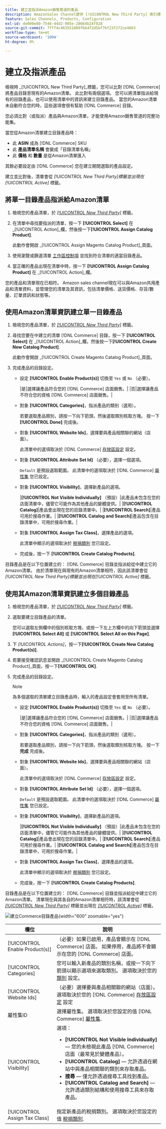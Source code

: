 ```yaml
---
title: 建立並指派Amazon銷售管道的產品
description: AmazonSales Channel提供 [!UICONTROL New Third Party] 索引標籤來協助建立和指派具有Amazon清單的相符的Commerce目錄產品。
feature: Sales Channels, Products, Configuration
exl-id: de000e80-7546-44d2-905e-28664b24f028
source-git-commit: 7fff4c463551089fb64f2d5bf7bf23f272ce4663
workflow-type: tm+mt
source-wordcount: '1094'
ht-degree: 0%

---
```


# 建立及指派產品

檢視時 _[!UICONTROL New Third Party]_標籤，您可以比對 [!DNL Commerce] 將產品目錄至現有的Amazon清單。 此比對有兩個選項。 您可以將清單指派給現有的目錄產品，也可以使用清單中的資訊來建立目錄產品。 當您的Amazon清單未自動符合您的時，這些選項會很有幫助 [!DNL Commerce] 目錄。

您必須比對（或指派）產品與Amazon清單，才能使用Amazon銷售管道的完整功能集。

當您從Amazon清單建立目錄產品時：

- 此 **ASIN** 成為 [!DNL Commerce] SKU
- 此 **產品清單名稱** 會變成「目錄清單名稱」
- 此 **價格** 和 **數量** 是從Amazon清單匯入

其餘必要設定由 [!DNL Commerce] 您在建立期間選取的產品設定。

建立並比對後，清單會從 _[!UICONTROL New Third Party]_標籤並出現在_[!UICONTROL Active]_ 標籤。

## 將單一目錄產品指派給Amazon清單

1. 檢視您的產品清單，於 [_[!UICONTROL New Third Party]_](./new-third-party-listings.md) 標籤。

1. 在清單中尋找要指派的清單，按一下 **[!UICONTROL Select]** 在 _[!UICONTROL Action]_欄，然後按一下&#x200B;**[!UICONTROL Assign Catalog Product]**.

   此動作會開啟 _[!UICONTROL Assign Magento Catalog Product]_頁面。

1. 使用瀏覽或篩選清單 [工作區控制項](./workspace-controls.md) 並找到符合清單的適當目錄產品。

1. 當正確的產品出現在清單中時，按一下 **[!UICONTROL Assign Catalog Product]** 在 _[!UICONTROL Action]_欄。

您的產品和清單現在已相符。 Amazon sales channel現在可以與Amazon共用產品和清單資料，並管理您的清單及其資訊，包括清單價格、送貨價格、存貨/數量、訂單資訊和狀態等。

## 使用Amazon清單資訊建立單一目錄產品

1. 檢視您的產品清單，於 [_[!UICONTROL New Third Party]_](./new-third-party-listings.md) 標籤。

1. 尋找您要在中建立的清單 [!DNL Commerce] 目錄，按一下 **[!UICONTROL Select]** 在 _[!UICONTROL Action]_欄，然後按一下&#x200B;**[!UICONTROL Create New Catalog Product]**.

   此動作會開啟 _[!UICONTROL Create Magento Catalog Product]_頁面。

1. 完成產品的目錄設定。

   - 設定 **[!UICONTROL Enable Product(s)]** 切換至 `Yes` 或 `No` （必要）。

     |是|選擇讓產品符合您的 [!DNL Commerce] 店面銷售。| |否|選擇讓產品不符合您的資格 [!DNL Commerce] 店面銷售。|

   - 對象 **[!UICONTROL Categories]**，指派產品的類別（選用）。

     若要選取產品類別，請按一下向下箭頭，然後選取類別核取方塊。 按一下 **[!UICONTROL Done]** 完成後。

   - 對象 **[!UICONTROL Website Ids]**，選擇要與產品相關聯的網站（店面）。

     此清單中的選項取決於 [!DNL Commerce] [存放區設定](https://experienceleague.adobe.com/docs/commerce-admin/start/setup/websites-stores-views.html) 設定。

   - 對象 **[!UICONTROL Attribute Set Id]** （必要），選擇一個選項。

     `Default` 是預設選取範圍。 此清單中的選項取決於 [!DNL Commerce] [屬性集](https://experienceleague.adobe.com/docs/commerce-admin/catalog/product-attributes/create/attribute-sets.html) 您已設定。

   - 對象 **[!UICONTROL Visibility]**，選擇新產品的選項。

     |**[!UICONTROL Not Visible Individually]** （預設）|此產品未包含在您的店面清單中，儘管它可能作為其他產品的變體提供。| |**[!UICONTROL Catalog]**|產品會出現在您的目錄清單中。| |**[!UICONTROL Search]**|產品可用於搜尋作業。| |**[!UICONTROL Catalog and Search]**|產品包含在目錄清單中，可用於搜尋作業。|

   - 對象 **[!UICONTROL Assign Tax Class]**，選擇產品的選項。

     此清單中顯示的選項取決於 [稅捐類別](https://experienceleague.adobe.com/docs/commerce-admin/stores-sales/site-store/taxes/tax-class.html) 您已設定。

   - 完成後，按一下 **[!UICONTROL Create Catalog Products]**.

目錄產品是在以下位置建立的： [!DNL Commerce] 目錄並指派給從中建立它的Amazon清單。 由於清單現在與現有的Amazon清單相符，因此該清單會從 _[!UICONTROL New Third Party]_標籤並出現在_[!UICONTROL Active]_ 標籤。

## 使用其Amazon清單資訊建立多個目錄產品

1. 檢視您的產品清單，於 [_[!UICONTROL New Third Party]_](./new-third-party-listings.md) 標籤。

1. 選取要建立目錄產品的清單。

   您可以選取左側欄中的個別核取方塊，或按一下左上方欄中的向下箭頭並選擇 **[!UICONTROL Select All]** 或 **[!UICONTROL Select All on this Page]**.

1. 下 _[!UICONTROL Actions]_，按一下&#x200B;**[!UICONTROL Create New Catalog Product(s)]**.

1. 若要接受確認訊息並開啟 _[!UICONTROL Create Magento Catalog Product]_頁面，按一下&#x200B;**[!UICONTROL OK]**.

1. 完成產品的目錄設定。

   >[!NOTE]
   >為多個選取的清單建立目錄產品時，輸入的產品設定會套用至所有清單。

   - 設定 **[!UICONTROL Enable Product(s)]** 切換至 `Yes` 或 `No` （必要）。

     |是|選擇讓產品符合您的 [!DNL Commerce] 店面銷售。| |否|選擇讓產品不符合您的資格 [!DNL Commerce] 店面銷售。|

   - 對象 **[!UICONTROL Categories]**，指派產品的類別（選用）。

     若要選取產品類別，請按一下向下箭頭，然後選取類別核取方塊。 按一下 **完成** 完成後。

   - 對象 **[!UICONTROL Website Ids]**，選擇要與產品相關聯的網站（店面）。

     此清單中的選項取決於 [!DNL Commerce] [存放區設定](https://experienceleague.adobe.com/docs/commerce-admin/start/setup/websites-stores-views.html) 設定。

   - 對象 **[!UICONTROL Attribute Set Id]** （必要），選擇一個選項。

     `Default` 是預設選取範圍。 此清單中的選項取決於 [!DNL Commerce] [屬性集](https://experienceleague.adobe.com/docs/commerce-admin/catalog/product-attributes/create/attribute-sets.html) 您已設定。

   - 對象 **[!UICONTROL Visibility]**，選擇新產品的選項。

     |**[!UICONTROL Not Visible Individually]** （預設）|此產品未包含在您的店面清單中，儘管它可能作為其他產品的變體提供。| |**[!UICONTROL Catalog]**|產品會出現在您的目錄清單中。| |**[!UICONTROL Search]**|產品可用於搜尋作業。| |**[!UICONTROL Catalog and Search]**|產品包含在目錄清單中，可用於搜尋作業。|

   - 對象 **[!UICONTROL Assign Tax Class]**，選擇產品的選項。

     此清單中顯示的選項取決於 [稅捐類別](https://experienceleague.adobe.com/docs/commerce-admin/stores-sales/site-store/taxes/tax-class.html) 您已設定。

   - 完成後，按一下 **[!UICONTROL Create Catalog Products]**.

目錄產品是在以下位置建立的： [!DNL Commerce] 目錄並指派給從中建立它的Amazon清單。 清單現在與其各自的Amazon清單相符時，該清單會從 [_[!UICONTROL New Third Party]_](./new-third-party-listings.md) 標籤並出現在 [_[!UICONTROL Active]_](./active-listings.md) 標籤。

![建立Commerce目錄產品](assets/amazon-magento-catalog-product.png){width="600" zoomable="yes"}

| 欄位 | 說明 |
|--------------------------------|-------------------------------------------------------------------------------------------------------------------------------------------------------------------------------------------------------------------------------------------------------------------------------------------------------------------------------------------------------------------------------------------------------------------------------------------------------------------------------------------------------------------------------------------|
| [!UICONTROL Enable Product(s)] | （必要）如果已啟用，產品會顯示在 [!DNL Commerce] 店面。 如果停用，產品將不會顯示在您的 [!DNL Commerce] 店面。 |
| [!UICONTROL Categories] | 您可以輸入新產品的類別名稱，或按一下向下箭頭以顯示選項來選取類別。 選項取決於您的 [類別](https://experienceleague.adobe.com/docs/commerce-admin/catalog/categories/create/category-create.html) 設定。 |
| [!UICONTROL Website Ids] | （必要）選擇要與產品相關聯的網站（店面）。 選項取決於您的 [!DNL Commerce] [存放區設定](https://experienceleague.adobe.com/docs/commerce-admin/start/setup/websites-stores-views.html) 設定 |
| 屬性集ID | 選擇屬性集。 選項取決於您設定的值 [!DNL Commerce] [屬性集](https://experienceleague.adobe.com/docs/commerce-admin/catalog/product-attributes/create/attribute-sets.html). |
| [!UICONTROL Visibility] | 選項：<ul><li>**[!UICONTROL Not Visible Individually]**  — 您的未檢視此產品 [!DNL Commerce] 店面（最常見於變體產品）。</li><li>**[!UICONTROL Catalog]**  — 允許透過在網站中與產品相關聯的類別來存取產品。</li><li>**搜尋**  — 僅允許透過搜尋工具找到產品。</li><li>**[!UICONTROL Catalog and Search]**  — 允許透過類別結構和使用搜尋工具來存取產品。</li></ul> |
| [!UICONTROL Assign Tax Class] | 指定新產品的稅捐類別。 選項取決於您設定的值 [稅捐類別](https://experienceleague.adobe.com/docs/commerce-admin/stores-sales/site-store/taxes/tax-class.html). |
